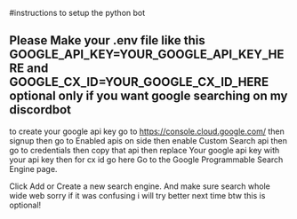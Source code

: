 #instructions to setup the python bot

## Please Make your .env file like this GOOGLE_API_KEY=YOUR_GOOGLE_API_KEY_HERE and GOOGLE_CX_ID=YOUR_GOOGLE_CX_ID_HERE optional only if you want google searching on my discordbot

to create your google api key go to https://console.cloud.google.com/ then signup then go to Enabled apis on side then enable Custom Search api then go to credentials then copy that api then replace Your google api key with your api key then for cx id go here Go to the Google Programmable Search Engine page.

Click Add or Create a new search engine.
And make sure search whole wide web sorry if it was confusing i will try better next time btw this is optional!
